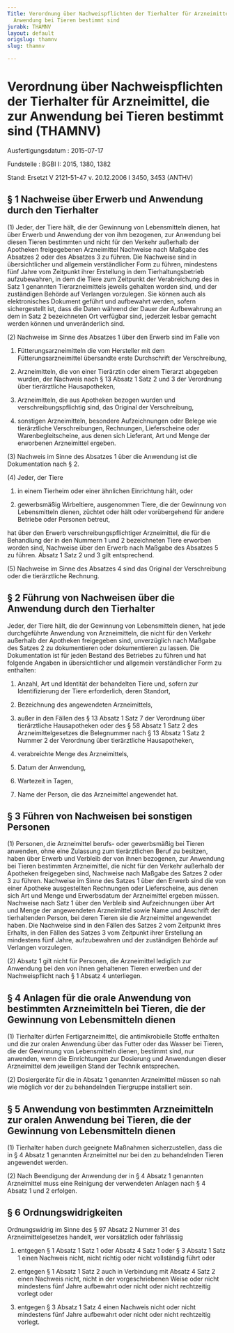 ```yaml
---
Title: Verordnung über Nachweispflichten der Tierhalter für Arzneimittel, die zur
  Anwendung bei Tieren bestimmt sind
jurabk: THAMNV
layout: default
origslug: thamnv
slug: thamnv

---
```


# Verordnung über Nachweispflichten der Tierhalter für Arzneimittel, die zur Anwendung bei Tieren bestimmt sind (THAMNV)

Ausfertigungsdatum
:   2015-07-17

Fundstelle
:   BGBl I: 2015, 1380, 1382

Stand: Ersetzt V 2121-51-47 v. 20.12.2006 I 3450, 3453 (ANTHV)

## § 1 Nachweise über Erwerb und Anwendung durch den Tierhalter

(1) Jeder, der Tiere hält, die der Gewinnung von Lebensmitteln dienen, hat über Erwerb und Anwendung der von ihm bezogenen, zur Anwendung bei diesen Tieren bestimmten und nicht für den Verkehr außerhalb der Apotheken freigegebenen Arzneimittel Nachweise nach Maßgabe des Absatzes 2 oder des Absatzes 3 zu führen. Die Nachweise sind in übersichtlicher und allgemein verständlicher Form zu führen, mindestens fünf Jahre vom Zeitpunkt ihrer Erstellung in dem Tierhaltungsbetrieb aufzubewahren, in dem die Tiere zum Zeitpunkt der Verabreichung des in Satz 1 genannten Tierarzneimittels jeweils gehalten worden sind, und der zuständigen Behörde auf Verlangen vorzulegen. Sie können auch als elektronisches Dokument geführt und aufbewahrt werden, sofern sichergestellt ist, dass die Daten während der Dauer der Aufbewahrung an dem in Satz 2 bezeichneten Ort verfügbar sind, jederzeit lesbar gemacht werden können und unveränderlich sind.

(2) Nachweise im Sinne des Absatzes 1 über den Erwerb sind im Falle von

1.  Fütterungsarzneimitteln die vom Hersteller mit dem Fütterungsarzneimittel übersandte erste Durchschrift der Verschreibung,


2.  Arzneimitteln, die von einer Tierärztin oder einem Tierarzt abgegeben wurden, der Nachweis nach § 13 Absatz 1 Satz 2 und 3 der Verordnung über tierärztliche Hausapotheken,


3.  Arzneimitteln, die aus Apotheken bezogen wurden und verschreibungspflichtig sind, das Original der Verschreibung,


4.  sonstigen Arzneimitteln, besondere Aufzeichnungen oder Belege wie tierärztliche Verschreibungen, Rechnungen, Lieferscheine oder Warenbegleitscheine, aus denen sich Lieferant, Art und Menge der erworbenen Arzneimittel ergeben.




(3) Nachweis im Sinne des Absatzes 1 über die Anwendung ist die Dokumentation nach § 2.

(4) Jeder, der Tiere

1.  in einem Tierheim oder einer ähnlichen Einrichtung hält, oder


2.  gewerbsmäßig Wirbeltiere, ausgenommen Tiere, die der Gewinnung von Lebensmitteln dienen, züchtet oder hält oder vorübergehend für andere Betriebe oder Personen betreut,



hat über den Erwerb verschreibungspflichtiger Arzneimittel, die für die Behandlung der in den Nummern 1 und 2 bezeichneten Tiere erworben worden sind, Nachweise über den Erwerb nach Maßgabe des Absatzes 5 zu führen. Absatz 1 Satz 2 und 3 gilt entsprechend.

(5) Nachweise im Sinne des Absatzes 4 sind das Original der Verschreibung oder die tierärztliche Rechnung.


## § 2 Führung von Nachweisen über die Anwendung durch den Tierhalter

Jeder, der Tiere hält, die der Gewinnung von Lebensmitteln dienen, hat jede durchgeführte Anwendung von Arzneimitteln, die nicht für den Verkehr außerhalb der Apotheken freigegeben sind, unverzüglich nach Maßgabe des Satzes 2 zu dokumentieren oder dokumentieren zu lassen. Die Dokumentation ist für jeden Bestand des Betriebes zu führen und hat folgende Angaben in übersichtlicher und allgemein verständlicher Form zu enthalten:

1.  Anzahl, Art und Identität der behandelten Tiere und, sofern zur Identifizierung der Tiere erforderlich, deren Standort,


2.  Bezeichnung des angewendeten Arzneimittels,


3.  außer in den Fällen des § 13 Absatz 1 Satz 7 der Verordnung über tierärztliche Hausapotheken oder des § 58 Absatz 1 Satz 2 des Arzneimittelgesetzes die Belegnummer nach § 13 Absatz 1 Satz 2 Nummer 2 der Verordnung über tierärztliche Hausapotheken,


4.  verabreichte Menge des Arzneimittels,


5.  Datum der Anwendung,


6.  Wartezeit in Tagen,


7.  Name der Person, die das Arzneimittel angewendet hat.





## § 3 Führen von Nachweisen bei sonstigen Personen

(1) Personen, die Arzneimittel berufs- oder gewerbsmäßig bei Tieren anwenden, ohne eine Zulassung zum tierärztlichen Beruf zu besitzen, haben über Erwerb und Verbleib der von ihnen bezogenen, zur Anwendung bei Tieren bestimmten Arzneimittel, die nicht für den Verkehr außerhalb der Apotheken freigegeben sind, Nachweise nach Maßgabe des Satzes 2 oder 3 zu führen. Nachweise im Sinne des Satzes 1 über den Erwerb sind die von einer Apotheke ausgestellten Rechnungen oder Lieferscheine, aus denen sich Art und Menge und Erwerbsdatum der Arzneimittel ergeben müssen. Nachweise nach Satz 1 über den Verbleib sind Aufzeichnungen über Art und Menge der angewendeten Arzneimittel sowie Name und Anschrift der tierhaltenden Person, bei deren Tieren sie die Arzneimittel angewendet haben. Die Nachweise sind in den Fällen des Satzes 2 vom Zeitpunkt ihres Erhalts, in den Fällen des Satzes 3 vom Zeitpunkt ihrer Erstellung an mindestens fünf Jahre, aufzubewahren und der zuständigen Behörde auf Verlangen vorzulegen.

(2) Absatz 1 gilt nicht für Personen, die Arzneimittel lediglich zur Anwendung bei den von ihnen gehaltenen Tieren erwerben und der Nachweispflicht nach § 1 Absatz 4 unterliegen.


## § 4 Anlagen für die orale Anwendung von bestimmten Arzneimitteln bei Tieren, die der Gewinnung von Lebensmitteln dienen

(1) Tierhalter dürfen Fertigarzneimittel, die antimikrobielle Stoffe enthalten und die zur oralen Anwendung über das Futter oder das Wasser bei Tieren, die der Gewinnung von Lebensmitteln dienen, bestimmt sind, nur anwenden, wenn die Einrichtungen zur Dosierung und Anwendungen dieser Arzneimittel dem jeweiligen Stand der Technik entsprechen.

(2) Dosiergeräte für die in Absatz 1 genannten Arzneimittel müssen so nah wie möglich vor der zu behandelnden Tiergruppe installiert sein.


## § 5 Anwendung von bestimmten Arzneimitteln zur oralen Anwendung bei Tieren, die der Gewinnung von Lebensmitteln dienen

(1) Tierhalter haben durch geeignete Maßnahmen sicherzustellen, dass die in § 4 Absatz 1 genannten Arzneimittel nur bei den zu behandelnden Tieren angewendet werden.

(2) Nach Beendigung der Anwendung der in § 4 Absatz 1 genannten Arzneimittel muss eine Reinigung der verwendeten Anlagen nach § 4 Absatz 1 und 2 erfolgen.


## § 6 Ordnungswidrigkeiten

Ordnungswidrig im Sinne des § 97 Absatz 2 Nummer 31 des Arzneimittelgesetzes handelt, wer vorsätzlich oder fahrlässig

1.  entgegen § 1 Absatz 1 Satz 1 oder Absatz 4 Satz 1 oder § 3 Absatz 1 Satz 1 einen Nachweis nicht, nicht richtig oder nicht vollständig führt oder


2.  entgegen § 1 Absatz 1 Satz 2 auch in Verbindung mit Absatz 4 Satz 2 einen Nachweis nicht, nicht in der vorgeschriebenen Weise oder nicht mindestens fünf Jahre aufbewahrt oder nicht oder nicht rechtzeitig vorlegt oder


3.  entgegen § 3 Absatz 1 Satz 4 einen Nachweis nicht oder nicht mindestens fünf Jahre aufbewahrt oder nicht oder nicht rechtzeitig vorlegt.




